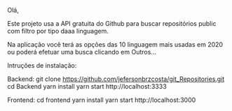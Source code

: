 Olá,

Este projeto usa a API gratuita do Github para buscar repositórios public
com filtro por tipo daaa linguagem.

Na aplicação você terá as opções das 10 linguagem mais usadas em 2020 ou
poderá efetuar uma busca clicando em Outros...



Intruções de instalação:

Backend:
git clone https://github.com/jefersonbrzcosta/git_Repositories.git
cd Backend
yarn install
yarn start
http://localhost:3333


Frontend:
cd frontend 
yarn install
yarn start
http://localhost:3000